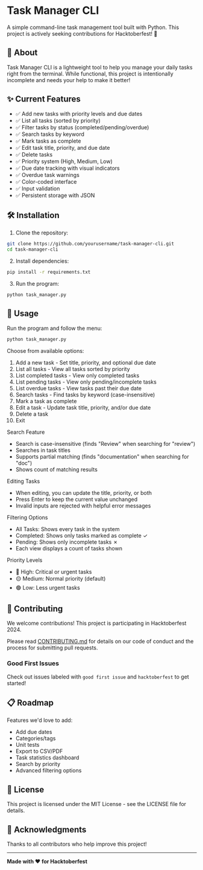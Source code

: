 # Task Manager CLI

A simple command-line task management tool built with Python. This project is actively seeking contributions for Hacktoberfest! 🎃

## 🚀 About

Task Manager CLI is a lightweight tool to help you manage your daily tasks right from the terminal. While functional, this project is intentionally incomplete and needs your help to make it better!

## ✨ Current Features

- ✅ Add new tasks with priority levels and due dates
- ✅ List all tasks (sorted by priority)
- ✅ Filter tasks by status (completed/pending/overdue)
- ✅ Search tasks by keyword
- ✅ Mark tasks as complete
- ✅ Edit task title, priority, and due date
- ✅ Delete tasks
- ✅ Priority system (High, Medium, Low)
- ✅ Due date tracking with visual indicators
- ✅ Overdue task warnings
- ✅ Color-coded interface
- ✅ Input validation
- ✅ Persistent storage with JSON

## 🛠️ Installation

1. Clone the repository:
```bash
git clone https://github.com/yourusername/task-manager-cli.git
cd task-manager-cli
```

2. Install dependencies:
```bash
pip install -r requirements.txt
```

3. Run the program:
```bash
python task_manager.py
```

## 📖 Usage

Run the program and follow the menu:
```bash
python task_manager.py
```

Choose from available options:

1. Add a new task - Set title, priority, and optional due date
2. List all tasks - View all tasks sorted by priority
3. List completed tasks - View only completed tasks
4. List pending tasks - View only pending/incomplete tasks
5. List overdue tasks - View tasks past their due date
6. Search tasks - Find tasks by keyword (case-insensitive)
7. Mark a task as complete
8. Edit a task - Update task title, priority, and/or due date
9. Delete a task
10. Exit


Search Feature

- Search is case-insensitive (finds "Review" when searching for "review")
- Searches in task titles
- Supports partial matching (finds "documentation" when searching for "doc")
- Shows count of matching results


Editing Tasks

- When editing, you can update the title, priority, or both
- Press Enter to keep the current value unchanged
- Invalid inputs are rejected with helpful error messages


Filtering Options

- All Tasks: Shows every task in the system
- Completed: Shows only tasks marked as complete ✓
- Pending: Shows only incomplete tasks ✗
- Each view displays a count of tasks shown


Priority Levels

- 🔴 High: Critical or urgent tasks
- 🟡 Medium: Normal priority (default)
- 🟢 Low: Less urgent tasks

## 🤝 Contributing

We welcome contributions! This project is participating in Hacktoberfest 2024.

Please read [CONTRIBUTING.md](CONTRIBUTING.md) for details on our code of conduct and the process for submitting pull requests.

### Good First Issues

Check out issues labeled with `good first issue` and `hacktoberfest` to get started!

## 📋 Roadmap

Features we'd love to add:
- Add due dates
- Categories/tags
- Unit tests
- Export to CSV/PDF
- Task statistics dashboard
- Search by priority
- Advanced filtering options

## 📜 License

This project is licensed under the MIT License - see the LICENSE file for details.

## 🙏 Acknowledgments

Thanks to all contributors who help improve this project!

---

**Made with ❤️ for Hacktoberfest**